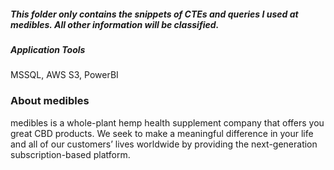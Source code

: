 ##### This folder only contains the snippets of CTEs and queries I used at medibles. All other information will be classified.

##### Application Tools
MSSQL, AWS S3, PowerBI
### About medibles
medibles is a whole-plant hemp health supplement company that offers you great CBD products. We seek to make a meaningful difference in your life and all of our customers’ lives worldwide by providing the next-generation subscription-based platform. 
